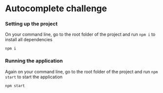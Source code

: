 # Autocomplete challenge

### Setting up the project

On your command line, go to the root folder of the project and run ```npm i``` to install all dependencies

```npm i```

### Running the application

Again on your command line, go to the root folder of the project and run ```npm start``` to start the application

```npm start```
